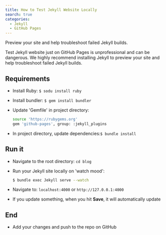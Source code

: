 ```yaml
---
title: How to Test Jekyll Website Locally
search: true
categories: 
  - Jekyll
  - GitHub Pages
---
```

Preview your site and help troubleshoot failed Jekyll builds.

Test Jekyll website just on GitHub Pages is unprofessional and can be dangerous. We highly recommend installing Jekyll to preview your site and help troubleshoot failed Jekyll builds.


## Requirements
- Install Ruby: `$ sodu install ruby`

- Install bundler: `$ gem install bundler`

- Update 'Gemfile' in project directory:

    ```bash
    source 'https://rubygems.org'
    gem 'github-pages', group: :jekyll_plugins
    ```

- In project directory, update dependencies:`$ bundle install`

## Run it
- Navigate to the root directory: `cd blog`

- Run your Jekyll site locally on 'watch mood': 

    ```bash
    $ bundle exec Jekyll serve --watch
    ```

- Navigate to: `localhost:4000` or `http://127.0.0.1:4000`

- If you update something, when you hit **Save**, it will automatically update

## End
- Add your changes and push to the repo on GitHub